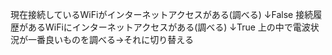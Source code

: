 現在接続しているWiFiがインターネットアクセスがある(調べる)
↓False
接続履歴があるWiFiにインターネットアクセスがある(調べる)
↓True
上の中で電波状況が一番良いものを調べる→それに切り替える